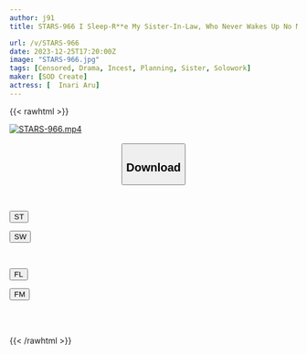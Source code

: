 ```yaml
---
author: j91
title: STARS-966 I Sleep-R**e My Sister-In-Law, Who Never Wakes Up No Matter What, Every Night. I Crawl Under The Futon And Penetrate Her Defenseless Pussy As Much As I Want! There Is Inari

url: /v/STARS-966
date: 2023-12-25T17:20:00Z
image: "STARS-966.jpg"
tags: [Censored, Drama, Incest, Planning, Sister, Solowork]
maker: [SOD Create]
actress: [  Inari Aru]
---
```



{{< rawhtml >}}

<div class="video" data-videoid="OWbgmORR6Ot1XD">
    <a href="javascript:;">
        <img src="/v/STARS-966/STARS-966.jpg" width="WIDTH" height="HEIGHT" alt="STARS-966.mp4" loading="lazy">
    </a>
</div>

<script type="text/javascript" src="https://j91.asia/asset/on-demand-st.js"></script>

<br>
  <link rel="stylesheet" href="https://j91.asia/asset/bs5.css">
  
  <center>
  <button class="btn btn-primary" type="button" data-bs-toggle="collapse" data-bs-target=".multi-collapse" aria-expanded="false" aria-controls="multiCollapseExample1 multiCollapseExample2"><h2>Download</h2></button></center>
</p>
<div class="row">
  <div class="col">
    <div class="collapse multi-collapse" id="multiCollapseExample1">
      <div class="card card-body">
	      	      <br>
<div class="buttons">  
<p><a href="https://streamtape.to/v/OWbgmORR6Ot1XD" target="_blank"><button class="btn-hover color-3"><i class="fa fa-download"></i> ST</button></a></p>
<p><a href="https://flaswish.com/fkg13gauc3yk" target="_blank"><button class="btn-hover color-2"><i class="fa fa-download"></i> SW</button></a></p></div>
    </div>
  </div>
</div>
  <div class="col">
    <div class="collapse multi-collapse" id="multiCollapseExample2">
      <div class="card card-body">
	      <br>
<div class="buttons">
<p><a href="https://filelions.site/f/hr81f3krx3d7" target="_blank"><button class="btn-hover color-9"><i class="fa fa-download"></i> FL</button></a></p>
<p><a href="https://filemoon.sx/d/vga2ltyp0irk" target="_blank"><button class="btn-hover color-8"><i class="fa fa-download"></i> FM</button></a></p></div>
<br><br>
      </div>
    </div>
  </div>
</div>

{{< /rawhtml >}}